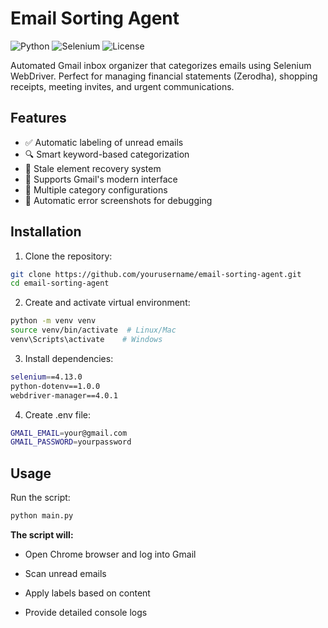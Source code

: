 # Email Sorting Agent

![Python](https://img.shields.io/badge/python-3.8+-blue.svg)
![Selenium](https://img.shields.io/badge/selenium-4.0+-orange.svg)
![License](https://img.shields.io/badge/license-MIT-green.svg)

Automated Gmail inbox organizer that categorizes emails using Selenium WebDriver. Perfect for managing financial statements (Zerodha), shopping receipts, meeting invites, and urgent communications.

## Features

- ✅ Automatic labeling of unread emails
- 🔍 Smart keyword-based categorization
- 🔄 Stale element recovery system
- 📧 Supports Gmail's modern interface
- 📁 Multiple category configurations
- 📸 Automatic error screenshots for debugging

## Installation

1. Clone the repository:
```bash
git clone https://github.com/yourusername/email-sorting-agent.git
cd email-sorting-agent
```
2. Create and activate virtual environment:
```bash
python -m venv venv
source venv/bin/activate  # Linux/Mac
venv\Scripts\activate    # Windows
```
3. Install dependencies:
```bash
selenium==4.13.0
python-dotenv==1.0.0
webdriver-manager==4.0.1
```
4. Create .env file:
```bash
GMAIL_EMAIL=your@gmail.com
GMAIL_PASSWORD=yourpassword
```

## Usage
Run the script:

```bash
python main.py
```

**The script will:**

- Open Chrome browser and log into Gmail

- Scan unread emails

- Apply labels based on content

- Provide detailed console logs

